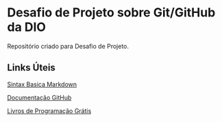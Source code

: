 # Desafio de Projeto sobre Git/GitHub da DIO
Repositório criado para Desafio de Projeto.

## Links Úteis
[Sintax Basica Markdown](https://www.markdownguide.org/basic-syntax/)

[Documentação GitHub](https://docs.github.com/pt)

[Livros de Programação Grátis](https://github.com/EbookFoundation/free-programming-books/blob/main/books/free-programming-books-pt_BR.md)



